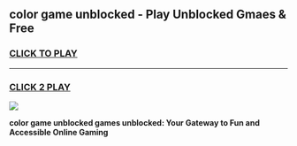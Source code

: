 
## color game unblocked - Play Unblocked Gmaes & Free
<h3>
<a href="https://premium.freeplayer.one?title=color_game_unblocked&ref=20F">CLICK TO PLAY</a></h3>
<hr>

<h3>
<a href="https://premium.freeplayer.one?title=color_game_unblocked&ref=20F">CLICK 2 PLAY</a>
  
</h3>

<a href="https://premium.freeplayer.one?title=color_game_unblocked&ref=20F/"><img src="https://clearcache.store/games.png"></a>


**color game unblocked games unblocked: Your Gateway to Fun and Accessible Online Gaming**
